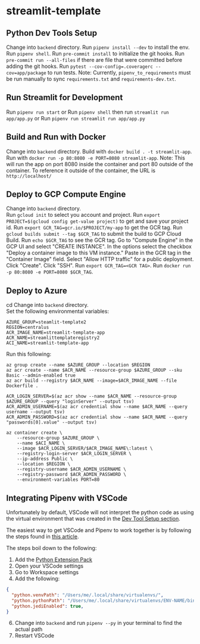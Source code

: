 # streamlit-template

## Python Dev Tools Setup
Change into `backend` directory.
Run `pipenv install --dev` to install the env.
Run `pipenv shell`.
Run `pre-commit install` to initialize the git hooks.
Run `pre-commit run --all-files` if there are file that were committed before adding the git hooks.
Run `pytest --cov-config=.coveragerc --cov=app/package` to run tests.
Note: Currently, `pipenv_to_requirements` must be run manually to sync `requirements.txt` and `requirements-dev.txt`.

## Run Streamlit for Development
Run `pipenv run start` or
Run `pipenv shell` then run `streamlit run app/app.py` or
Run `pipenv run streamlit run app/app.py`

## Build and Run with Docker
Change into `backend` directory.
Build with `docker build . -t streamlit-app`.
Run with `docker run -p 80:8080 -e PORT=8080 streamlit-app`.
Note: This will run the app on port 8080 inside the container and port 80 outside of the container.
To reference it outside of the container, the URL is `http://localhost/`

## Deploy to GCP Compute Engine
Change into `backend` directory.  
Run `gcloud init` to select you account and project.
Run `export PROJECT=$(gcloud config get-value project)` to get and save your project id.
Run `export GCR_TAG=gcr.io/$PROJECT/my-app` to get the GCR tag.
Run `gcloud builds submit --tag $GCR_TAG` to submit the build to GCP Cloud Build.
Run `echo $GCR_TAG` to see the GCR tag.
Go to "Compute Engine" in the GCP UI and select "CREATE INSTANCE".
In the options select the checkbox "Deploy a container image to this VM instance."
Paste in the GCR tag in the "Container Image" field.
Select "Allow HTTP traffic" for a public deployment.
Click "Create".
Click "SSH".
Run `export GCR_TAG=<GCR TAG>`.
Run `docker run -p 80:8080 -e PORT=8080 $GCR_TAG`.

## Deploy to Azure 
cd Change into `backend` directory.  
Set the following environmental variables:  

```
AZURE_GROUP=steamlit-template2
REGION=centralus
ACR_IMAGE_NAME=streamlit-template-app
ACR_NAME=streamlittemplateregistry2
ACI_NAME=streamlit-template-app
```

Run this following:

```
az group create --name $AZURE_GROUP --location $REGION
az acr create --name $ACR_NAME --resource-group $AZURE_GROUP --sku Basic --admin-enabled true
az acr build --registry $ACR_NAME --image=$ACR_IMAGE_NAME --file Dockerfile .

ACR_LOGIN_SERVER=$(az acr show --name $ACR_NAME --resource-group $AZURE_GROUP --query "loginServer" --output tsv)
ACR_ADMIN_USERNAME=$(az acr credential show --name $ACR_NAME --query username --output tsv)                
ACR_ADMIN_PASSWORD=$(az acr credential show --name $ACR_NAME --query "passwords[0].value" --output tsv)

az container create \
    --resource-group $AZURE_GROUP \
    --name $ACI_NAME \
    --image $ACR_LOGIN_SERVER/$ACR_IMAGE_NAME\:latest \
    --registry-login-server $ACR_LOGIN_SERVER \
    --ip-address Public \
    --location $REGION \
    --registry-username $ACR_ADMIN_USERNAME \
    --registry-password $ACR_ADMIN_PASSWORD \
    --environment-variables PORT=80
```



## Integrating Pipenv with VSCode
Unfortunately by default, VSCode will not interpret the python code as using the virtual environment that was created in the [Dev Tool Setup section](##python-dev-tools-setup).

The easiest way to get VSCode and Pipenv to work together is by following the steps found in [this article](https://www.therightchoyce.com/2018/10/01/setting-up-visual-studio-code-with-pipenv-and-python3/).

The steps boil down to the following:
1. Add the [Python Extension Pack](https://marketplace.visualstudio.com/items?itemName=donjayamanne.python-extension-pack)
3. Open your VSCode settings
4. Go to Workspace settings
5. Add the following:
```json
{
  "python.venvPath": "/Users/me/.local/share/virtualenvs/",
  "python.pythonPath": "/Users/me/.local/share/virtualenvs/ENV-NAME/bin/python",
  "python.jediEnabled": true,
}
```
6. Change into `backend` and run `pipenv --py` in your terminal to find the actual path
7. Restart VSCode